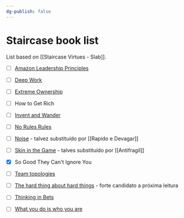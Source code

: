 ```yaml
---
dg-publish: false
---
```


# Staircase book list

List based on [[Staircase Virtues - Slab]].

- [ ] [Amazon Leadership Principles](https://a.co/d/1k7JeIs)
- [ ] [Deep Work](https://a.co/d/8K6kc5e)
- [ ] [Extreme Ownership](https://a.co/d/589mg0L)
- [ ] How to Get Rich
- [ ] [Invent and Wander](https://a.co/d/6fsDLON)
- [ ] [No Rules Rules](https://a.co/d/4Q7SlpS)
- [ ] [Noise](https://a.co/d/9f6Kl9v) - talvez substituído por [[Rapido e Devagar]]
- [ ] [Skin in the Game](https://a.co/d/5yIaOqR) - talves substituído por [[Antifragil]]
- [x] So Good They Can't Ignore You
- [ ] [Team topologies](https://a.co/d/238sawh)
- [ ] [The hard thing about hard things](https://a.co/d/50sZ2Gw) - forte candidato a próxima leitura
- [ ] [Thinking in Bets](https://a.co/d/fMYZTru)
- [ ] [What you do is who you are](https://a.co/d/e8g0PnJ)

